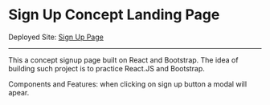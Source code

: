 # Sign Up Concept Landing Page

Deployed Site: [Sign Up Page](https://regal-kringle-89724d.netlify.app/)

---

This a concept signup page built on React and Bootstrap. The idea of building such project is to practice React.JS and Bootstrap.

Components and Features: when clicking on sign up button a modal will apear.
